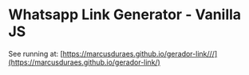 # Whatsapp Link Generator - Vanilla JS

See running at: [https://marcusduraes.github.io/gerador-link///](https://marcusduraes.github.io/gerador-link/)